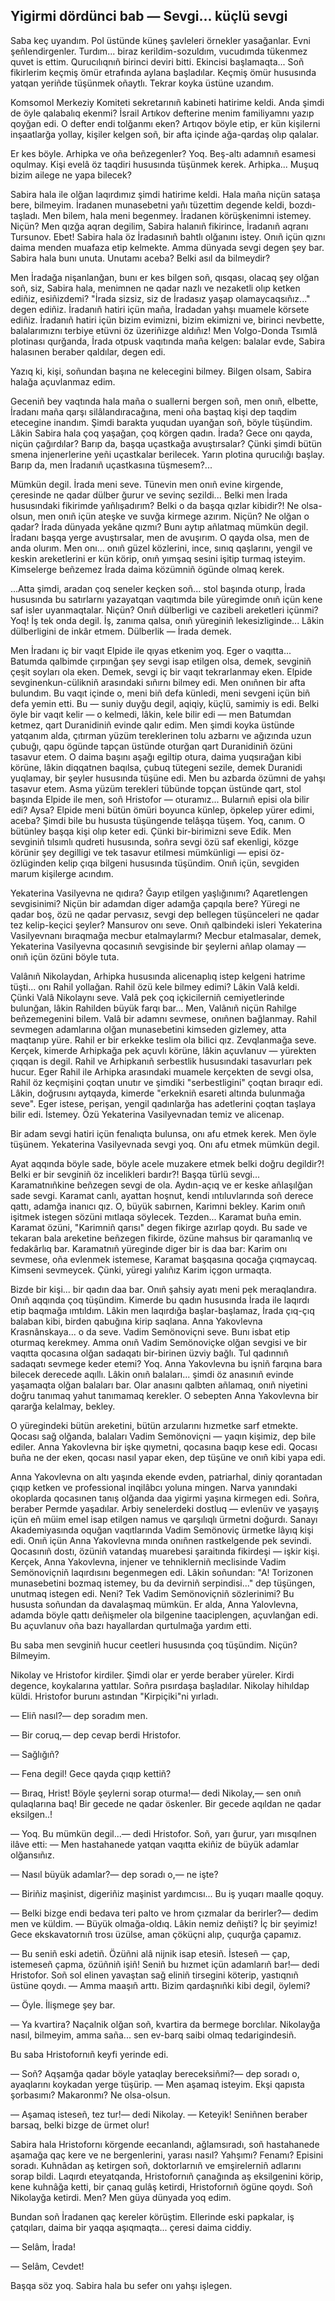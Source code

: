 ## Yigirmi dördünci bab — Sevgi... küçlü sevgi

Saba keç uyandım.
Pol üstünde küneş şavleleri örnekler yasağanlar.
Evni şeñlendirgenler.
Turdım... biraz kerildim-sozuldım, vucudımda tükenmez quvet is ettim.
Qurucılıqnıñ birinci deviri bitti.
Ekincisi başlamaqta...
Soñ fikirlerim keçmiş ömür etrafında aylana başladılar.
Keçmiş ömür hususında yatqan yeriñde tüşünmek oñaytlı.
Tekrar koyka üstüne uzandım.

Komsomol Merkeziy Komiteti sekretarınıñ kabineti hatirime keldi.
Anda şimdi de öyle qalabalıq ekenmi?
İsrail Artıkov defterine menim familiyamnı yazıp qoyğan edi.
O defter endi tolğanmı eken?
Artıqov böyle etip, er kün kişilerni inşaatlarğa yollay, kişiler kelgen soñ, bir afta içinde ağa-qardaş olıp qalalar.

Er kes böyle.
Arhipka ve oña beñzegenler?
Yoq.
Beş-altı adamnıñ esamesi oqulmay.
Kişi evelâ öz taqdiri hususında tüşünmek kerek.
Arhipka...
Muşuq bizim ailege ne yapa bilecek?

Sabira hala ile olğan laqırdımız şimdi hatirime keldi.
Hala maña niçün sataşa bere, bilmeyim.
İradanen munasebetni yañı tüzettim degende keldi, bozdı-taşladı.
Men bilem, hala meni begenmey.
İradanen körüşkenimni istemey.
Niçün?
Men qızğa aqran degilim, Sabira halanıñ fikirince, İradanıñ aqranı Tursunov.
Ebet!
Sabira hala öz İradasınıñ bahtlı olğanını istey.
Onıñ içün qıznı daima menden muafaza etip kelmekte.
Amma dünyada sevgi degen şey bar.
Sabira hala bunı unuta.
Unutamı aceba?
Belki asıl da bilmeydir?

Men İradağa nişanlanğan, bunı er kes bilgen soñ, qısqası, olacaq şey olğan soñ, siz, Sabira hala, menimnen ne qadar nazlı ve nezaketli olıp ketken ediñiz, esiñizdemi?
"İrada sizsiz, siz de İradasız yaşap olamaycaqsıñız..." degen ediñiz.
İradanıñ hatiri içün maña, İradadan yahşı muamele körsete ediñiz.
İradanıñ hatiri içün bizim evimizni, bizim ekimizni ve, birinci nevbette, balalarımıznı terbiye etüvni öz üzeriñizge aldıñız!
Men Volgo-Donda Tsımlâ plotinası qurğanda, İrada otpusk vaqıtında maña kelgen: balalar evde, Sabira halasınen beraber qaldılar, degen edi.

Yazıq ki, kişi, soñundan başına ne kelecegini bilmey.
Bilgen olsam, Sabira halağa açuvlanmaz edim.

Geceniñ bey vaqtında hala maña o suallerni bergen soñ, men onıñ, elbette, İradanı maña qarşı silâlandıracağına, meni oña baştaq kişi dep taqdim etecegine inandım.
Şimdi barakta yuqudan uyanğan soñ, böyle tüşündim.
Lâkin Sabira hala çoq yaşağan, çoq körgen qadın.
İrada?
Gece onı qayda, niçün çağırdılar?
Barıp da, başqa uçastkağa avuştırsalar?
Çünki şimdi bütün smena injenerlerine yeñi uçastkalar berilecek.
Yarın plotina qurucılığı başlay.
Barıp da, men İradanıñ uçastkasına tüşmesem?...

Mümkün degil.
İrada meni seve.
Tünevin men onıñ evine kirgende, çeresinde ne qadar dülber ğurur ve sevinç sezildi...
Belki men İrada hususındaki fikirimde yañlışadırım?
Belki o da başqa qızlar kibidir?!
Ne olsa-olsun, men onıñ içün ateşke ve suvğa kirmege azırım.
Niçün?
Ne olğan o qadar?
İrada dünyada yekâne qızmı?
Bunı aytıp añlatmaq mümkün degil.
İradanı başqa yerge avuştırsalar, men de avuşırım.
O qayda olsa, men de anda olurım.
Men onı... onıñ güzel közlerini, ince, sınıq qaşlarını, yengil ve keskin areketlerini er kün körip, onıñ yımşaq sesini işitip turmaq isteyim.
Kimselerge beñzemez İrada daima közümniñ ögünde olmaq kerek.

...Atta şimdi, aradan çoq seneler keçken soñ... stol başında oturıp, İrada hususında bu satırlarnı yazayatqan vaqıtımda bile yüregimde onıñ içün kene saf isler uyanmaqtalar.
Niçün?
Onıñ dülberligi ve cazibeli areketleri içünmi?
Yoq!
İş tek onda degil.
İş, zanıma qalsa, onıñ yüreginiñ lekesizliginde...
Lâkin dülberligini de inkâr etmem.
Dülberlik — İrada demek.

Men İradanı iç bir vaqıt Elpide ile qıyas etkenim yoq.
Eger o vaqıtta...
Batumda qalbimde çırpınğan şey sevgi isap etilgen olsa, demek, sevginiñ çeşit soyları ola eken.
Demek, sevgi iç bir vaqıt tekrarlanmay eken.
Elpide sevginenkun-cülikniñ arasındaki sıñırnı bilmey edi.
Men onıñnen bir afta bulundım.
Bu vaqıt içinde o, meni biñ defa künledi, meni sevgeni içün biñ defa yemin etti.
Bu — suniy duyğu degil, aqiqiy, küçlü, samimiy is edi.
Belki öyle bir vaqıt kelir — o kelmedi, lâkin, kele bilir edi — men Batumdan ketmez, qart Duranidiniñ evinde qalır edim.
Men şimdi koyka üstünde yatqanım alda, çıtırman yüzüm tereklerinen tolu azbarnı ve ağızında uzun çubuğı, qapu ögünde tapçan üstünde oturğan qart Duranidiniñ özüni tasavur etem.
O daima başını aşağı egiltip otura, daima yuqsırağan kibi körüne, lâkin diqqatnen baqılsa, çubuq tütegeni sezile, demek Duranidi yuqlamay, bir şeyler hususında tüşüne edi.
Men bu azbarda özümni de yahşı tasavur etem.
Asma yüzüm terekleri tübünde topçan üstünde qart, stol başında Elpide ile men, soñ Hristofor — oturamız...
Bularnıñ episi ola bilir edi?
Aysa?
Elpide meni bütün ömüri boyunca künlep, öpkelep yürer edimi, aceba?
Şimdi bile bu hususta tüşüngende telâşqa tüşem.
Yoq, canım.
O bütünley başqa kişi olıp keter edi.
Çünki bir-birimizni seve Edik.
Men sevginiñ tılsımlı qudreti hususında, soñra sevgi özü saf ekenligi, közge körünir şey degilligi ve tek tasavur etilmesi mümkünligi — episi öz-özlüginden kelip çıqa bilgeni hususında tüşündim.
Onıñ içün, sevgiden marum kişilerge acındım.

Yekaterina Vasilyevna ne qıdıra?
Ğayıp etilgen yaşlığınımı?
Aqaretlengen sevgisinimi?
Niçün bir adamdan diger adamğa çapqıla bere?
Yüregi ne qadar boş, özü ne qadar pervasız, sevgi dep bellegen tüşünceleri ne qadar tez kelip-keçici şeyler?
Mansurov onı seve.
Onıñ qalbindeki isleri Yekaterina Vasilyevnanı bıraqmağa mecbur etalmaylarmı?
Mecbur etalmasalar, demek, Yekaterina Vasilyevna qocasınıñ sevgisinde bir şeylerni añlap olamay — onıñ içün özüni böyle tuta.

Valânıñ Nikolaydan, Arhipka hususında alicenaplıq istep kelgeni hatrime tüşti... onı Rahil yollağan.
Rahil özü kele bilmey edimi?
Lâkin Valâ keldi.
Çünki Valâ Nikolaynı seve.
Valâ pek çoq içkicilerniñ cemiyetlerinde bulunğan, lâkin Rahilden büyük farqı bar...
Men, Valânıñ niçün Rahilge beñzemegenini bilem.
Valâ bir adamnı sevmese, onıñnen bağlanmay.
Rahil sevmegen adamlarına olğan munasebetini kimseden gizlemey, atta maqtanıp yüre.
Rahil er bir erkekke teslim ola bilici qız.
Zevqlanmağa seve.
Kerçek, kimerde Arhipkağa pek açuvlı körüne, lâkin açuvlanuv — yürekten çıqqan is degil.
Rahil ve Arhipkanıñ serbestlik hususındaki tasavurları pek hucur.
Eger Rahil ile Arhipka arasındaki muamele kerçekten de sevgi olsa, Rahil öz keçmişini çoqtan unutır ve şimdiki "serbestligini" çoqtan bıraqır edi.
Lâkin, doğrusını aytqayda, kimerde "erkekniñ esareti altında bulunmağa seve".
Eger istese, perişan, yengil qadınlarğa has adetlerini çoqtan taşlaya bilir edi.
İstemey.
Özü Yekaterina Vasilyevnadan temiz ve alicenap.

Bir adam sevgi hatiri içün fenalıqta bulunsa, onı afu etmek kerek.
Men öyle tüşünem.
Yekaterina Vasilyevnada sevgi yoq.
Onı afu etmek mümkün degil.

Ayat aqqında böyle sade, böyle acele muzakere etmek belki doğru degildir?!
Belki er bir sevginiñ öz incelikleri bardır?!
Başqa türlü sevgi...
Karamatnıñkine beñzegen sevgi de ola.
Aydın-açıq ve er keske añlaşılğan sade sevgi.
Karamat canlı, ayattan hoşnut, kendi ıntıluvlarında soñ derece qattı, adamğa inanıcı qız.
O, büyük sabırnen, Karimni bekley.
Karim onıñ işitmek istegen sözüni mıtlaqa söylecek.
Tezden...
Karamat buña emin.
Karamat özüni, "Karimniñ qarısı" degen fikirge azırlap qoydı.
Bu sade ve tekaran bala areketine beñzegen fikirde, özüne mahsus bir qaramanlıq ve fedakârlıq bar.
Karamatnıñ yüreginde diger bir is daa bar: Karim onı sevmese, oña evlenmek istemese, Karamat başqasına qocağa çıqmaycaq.
Kimseni sevmeycek.
Çünki, yüregi yalıñız Karim içgon urmaqta.

Bizde bir kişi... bir qadın daa bar.
Onıñ şahsiy ayatı meni pek meraqlandıra.
Onıñ aqqında çoq tüşündim.
Kimerde bu qadın hususında İrada ile laqırdı etip baqmağa ımtıldım.
Lâkin men laqırdığa başlar-başlamaz, İrada çıq-çıq balaban kibi, birden qabuğına kirip saqlana.
Anna Yakovlevna Krasnânskaya... o da seve.
Vadim Semönoviçni seve.
Bunı isbat etip oturmaq kerekmey.
Amma onıñ Vadim Semönoviçke olğan sevgisi ve bir vaqıtta qocasına olğan sadaqatı bir-birinen üzviy bağlı.
Tul qadınnıñ sadaqatı sevmege keder etemi?
Yoq.
Anna Yakovlevna bu işniñ farqına bara bilecek derecede aqıllı.
Lâkin onıñ balaları... şimdi öz anasınıñ evinde yaşamaqta olğan balaları bar.
Olar anasını qalbten añlamaq, onıñ niyetini doğru tanımaq yahut tanımamaq kerekler.
O sebepten Anna Yakovlevna bir qararğa kelalmay, bekley.

O yüregindeki bütün areketini, bütün arzularını hızmetke sarf etmekte.
Qocası sağ olğanda, balaları Vadim Semönoviçni — yaqın kişimiz, dep bile ediler.
Anna Yakovlevna bir işke qıymetni, qocasına baqıp kese edi.
Qocası buña ne der eken, qocası nasıl yapar eken, dep tüşüne ve onıñ kibi yapa edi.

Anna Yakovlevna on altı yaşında ekende evden, patriarhal, diniy qorantadan çıqıp ketken ve professional inqilâbcı yoluna mingen.
Narva yanındaki okoplarda qocasınen tanış olğanda daa yigirmi yaşına kirmegen edi.
Soñra, beraber Permde yaşadılar.
Arbiy senelerdeki dostluq — evlenüv ve yaşayış içün eñ müim emel isap etilgen namus ve qarşılıqlı ürmetni doğurdı.
Sanayı Akademiyasında oquğan vaqıtlarında Vadim Semönoviç ürmetke lâyıq kişi edi.
Onıñ içün Anna Yakovlevna mında onıñnen rastkelgende pek sevindi.
Qocasınıñ dostı, özüniñ vatandaş muarebesi şaraitında fikirdeşi — işkir kişi.
Kerçek, Anna Yakovlevna, injener ve tehniklerniñ meclisinde Vadim Semönoviçniñ laqırdısını begenmegen edi.
Lâkin soñundan: "A!
Torizonen munasebetini bozmaq istemey, bu da devirniñ serpindisi..." dep tüşüngen, unutmaq istegen edi.
Neni?
Tek Vadim Semönoviçniñ sözlerinimi?
Bu hususta soñundan da davalaşmaq mümkün.
Er alda, Anna Yalovlevna, adamda böyle qattı deñişmeler ola bilgenine taaciplengen, açuvlanğan edi.
Bu açuvlanuv oña bazı hayallardan qurtulmağa yardım etti.

Bu saba men sevginiñ hucur ceetleri hususında çoq tüşündim.
Niçün?
Bilmeyim.

Nikolay ve Hristofor kirdiler.
Şimdi olar er yerde beraber yüreler.
Kirdi degence, koykalarına yattılar.
Soñra pısırdaşa başladılar.
Nikolay hihıldap küldi.
Hristofor burunı astından "Kirpiçiki"ni yırladı.

— Eliñ nasıl?— dep soradım men.

— Bir coruq,— dep cevap berdi Hristofor.

— Sağlığıñ?

— Fena degil!
Gece qayda çıqıp kettiñ?

— Bıraq, Hrist!
Böyle şeylerni sorap oturma!— dedi Nikolay,— sen onıñ qulaqlarına baq!
Bir gecede ne qadar öskenler.
Bir gecede aqıldan ne qadar eksilgen..!

— Yoq.
Bu mümkün degil...— dedi Hristofor.
Soñ, yarı ğurur, yarı mısqılnen ilâve etti: — Men hastahanede yatqan vaqıtta ekiñiz de büyük adamlar olğansıñız.

— Nasıl büyük adamlar?— dep soradı o,— ne işte?

— Biriñiz maşinist, digeriñiz maşinist yardımcısı...
Bu iş yuqarı maalle qoquy.

— Belki bizge endi bedava teri palto ve hrom çızmalar da berirler?— dedim men ve küldim. — Büyük olmağa-oldıq.
Lâkin nemiz deñişti?
İç bir şeyimiz!
Gece ekskavatornıñ trosı üzülse, aman çöküçni alıp, çuqurğa çapamız.

— Bu seniñ eski adetiñ.
Özüñni alâ nijnik isap etesiñ.
İsteseñ — çap, istemeseñ çapma, özüñniñ işiñ!
Seniñ bu hızmet içün adamlarıñ bar!— dedi Hristofor.
Soñ sol elinen yavaştan sağ eliniñ tirsegini köterip, yastıqnıñ üstüne qoydı. — Amma maaşıñ arttı.
Bizim qardaşnıñki kibi degil, öylemi?

— Öyle.
İlişmege şey bar.

— Ya kvartira?
Naçalnik olğan soñ, kvartira da bermege borclılar.
Nikolayğa nasıl, bilmeyim, amma saña... sen ev-barq saibi olmaq tedarigindesiñ.

Bu saba Hristofornıñ keyfi yerinde edi.

— Soñ?
Aqşamğa qadar böyle yataqlay bereceksiñmi?— dep soradı o, ayaqlarını koykadan yerge tüşürip. — Men aşamaq isteyim.
Ekşi qapısta şorbasımı?
Makaronmı?
Ne olsa-olsun.

— Aşamaq isteseñ, tez tur!— dedi Nikolay. — Keteyik!
Seniñnen beraber barsaq, belki bizge de ürmet olur!

Sabira hala Hristofornı körgende eecanlandı, ağlamsıradı, soñ hastahanede aşamağa qaç kere ve ne bergenlerini, yarası nasıl?
Yahşımı?
Fenamı?
Episini soradı.
Kuhnâdan aş ketirgen soñ, doktorlarnıñ ve emşirelerniñ adlarını sorap bildi.
Laqırdı eteyatqanda, Hristofornıñ çanağında aş eksilgenini körip, kene kuhnâğa ketti, bir çanaq gulâş ketirdi, Hristofornıñ ögüne qoydı.
Soñ Nikolayğa ketirdi.
Men?
Men güya dünyada yoq edim.

Bundan soñ İradanen qaç kereler körüştim.
Ellerinde eski papkalar, iş çatqıları, daima bir yaqqa aşıqmaqta... çeresi daima ciddiy.

— Selâm, İrada!

— Selâm, Cevdet!

Başqa söz yoq.
Sabira hala bu sefer onı yahşı işlegen.
